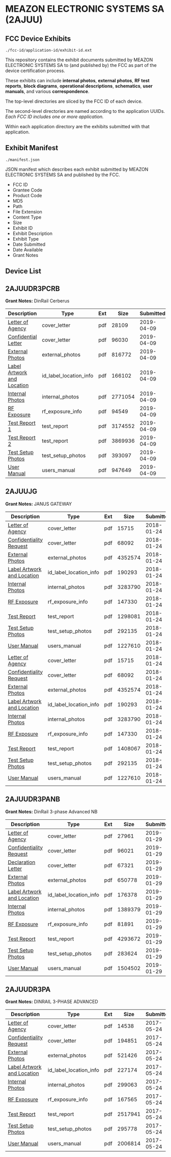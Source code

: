 # MEAZON ELECTRONIC SYSTEMS SA (2AJUU)
## FCC Device Exhibits

```
./fcc-id/application-id/exhibit-id.ext
```

This repository contains the exhibit documents submitted by MEAZON ELECTRONIC SYSTEMS SA to (and published by) the FCC as part of the device certification process.

These exhibits can include **internal photos**, **external photos**, **RF test reports**, **block diagrams**, **operational descriptions**, **schematics**, **user manuals**, and various **correspondence**.

The top-level directories are sliced by the FCC ID of each device.

The second-level directories are named according to the application UUIDs. *Each FCC ID includes one or more application.*

Within each application directory are the exhibits submitted with that application. 

## Exhibit Manifest

```
./manifest.json
```

JSON manifest which describes each exhibit submitted by MEAZON ELECTRONIC SYSTEMS SA and published by the FCC.

- FCC ID
- Grantee Code
- Product Code
- MD5
- Path
- File Extension
- Content Type
- Size
- Exhibit ID
- Exhibit Description
- Exhibit Type
- Date Submitted
- Date Available
- Grant Notes

## Device List
## 2AJUUDR3PCRB
**Grant Notes:** DinRail Cerberus

| Description | Type | Ext | Size | Submitted | Available |
| ----------- | ---- | --- | ---- | --------- | --------- |
| [Letter of Agency](2AJUUDR3PCRB/8520f14f5b9e7d67aa449599679713be/4233164.pdf) | cover_letter | pdf | 28109 | 2019-04-09 | 2019-04-09 |
| [Confidential Letter](2AJUUDR3PCRB/8520f14f5b9e7d67aa449599679713be/4233165.pdf) | cover_letter | pdf | 96030 | 2019-04-09 | 2019-04-09 |
| [External Photos](2AJUUDR3PCRB/8520f14f5b9e7d67aa449599679713be/4233183.pdf) | external_photos | pdf | 816772 | 2019-04-09 | 2019-04-09 |
| [Label Artwork and Location](2AJUUDR3PCRB/8520f14f5b9e7d67aa449599679713be/4233185.pdf) | id_label_location_info | pdf | 166102 | 2019-04-09 | 2019-04-09 |
| [Internal Photos](2AJUUDR3PCRB/8520f14f5b9e7d67aa449599679713be/4233184.pdf) | internal_photos | pdf | 2771054 | 2019-04-09 | 2019-04-09 |
| [RF Exposure](2AJUUDR3PCRB/8520f14f5b9e7d67aa449599679713be/4233187.pdf) | rf_exposure_info | pdf | 94549 | 2019-04-09 | 2019-04-09 |
| [Test Report 1](2AJUUDR3PCRB/8520f14f5b9e7d67aa449599679713be/4233181.pdf) | test_report | pdf | 3174552 | 2019-04-09 | 2019-04-09 |
| [Test Report 2](2AJUUDR3PCRB/8520f14f5b9e7d67aa449599679713be/4233182.pdf) | test_report | pdf | 3869936 | 2019-04-09 | 2019-04-09 |
| [Test Setup Photos](2AJUUDR3PCRB/8520f14f5b9e7d67aa449599679713be/4233178.pdf) | test_setup_photos | pdf | 393097 | 2019-04-09 | 2019-04-09 |
| [User Manual](2AJUUDR3PCRB/8520f14f5b9e7d67aa449599679713be/4233186.pdf) | users_manual | pdf | 947649 | 2019-04-09 | 2019-04-09 |
## 2AJUUJG
**Grant Notes:** JANUS GATEWAY

| Description | Type | Ext | Size | Submitted | Available |
| ----------- | ---- | --- | ---- | --------- | --------- |
| [Letter of Agency](2AJUUJG/593eaeef017589539239729b94d40686/3726872.pdf) | cover_letter | pdf | 15715 | 2018-01-24 | 2018-01-24 |
| [Confidentiality Request](2AJUUJG/593eaeef017589539239729b94d40686/3726874.pdf) | cover_letter | pdf | 68092 | 2018-01-24 | 2018-01-24 |
| [External Photos](2AJUUJG/593eaeef017589539239729b94d40686/3726952.pdf) | external_photos | pdf | 4352574 | 2018-01-24 | 2018-01-24 |
| [Label Artwork and Location](2AJUUJG/593eaeef017589539239729b94d40686/3726979.pdf) | id_label_location_info | pdf | 190293 | 2018-01-24 | 2018-01-24 |
| [Internal Photos](2AJUUJG/593eaeef017589539239729b94d40686/3726983.pdf) | internal_photos | pdf | 3283790 | 2018-01-24 | 2018-01-24 |
| [RF Exposure](2AJUUJG/593eaeef017589539239729b94d40686/3726992.pdf) | rf_exposure_info | pdf | 147330 | 2018-01-24 | 2018-01-24 |
| [Test Report](2AJUUJG/593eaeef017589539239729b94d40686/3727011.pdf) | test_report | pdf | 1298081 | 2018-01-24 | 2018-01-24 |
| [Test Setup Photos](2AJUUJG/593eaeef017589539239729b94d40686/3726946.pdf) | test_setup_photos | pdf | 292135 | 2018-01-24 | 2018-01-24 |
| [User Manual](2AJUUJG/593eaeef017589539239729b94d40686/3726876.pdf) | users_manual | pdf | 1227610 | 2018-01-24 | 2018-01-24 |
| [Letter of Agency](2AJUUJG/f71d631c645bb0d97a207eae67180b1f/3726872.pdf) | cover_letter | pdf | 15715 | 2018-01-24 | 2018-01-24 |
| [Confidentiality Request](2AJUUJG/f71d631c645bb0d97a207eae67180b1f/3726874.pdf) | cover_letter | pdf | 68092 | 2018-01-24 | 2018-01-24 |
| [External Photos](2AJUUJG/f71d631c645bb0d97a207eae67180b1f/3726952.pdf) | external_photos | pdf | 4352574 | 2018-01-24 | 2018-01-24 |
| [Label Artwork and Location](2AJUUJG/f71d631c645bb0d97a207eae67180b1f/3726979.pdf) | id_label_location_info | pdf | 190293 | 2018-01-24 | 2018-01-24 |
| [Internal Photos](2AJUUJG/f71d631c645bb0d97a207eae67180b1f/3726983.pdf) | internal_photos | pdf | 3283790 | 2018-01-24 | 2018-01-24 |
| [RF Exposure](2AJUUJG/f71d631c645bb0d97a207eae67180b1f/3726992.pdf) | rf_exposure_info | pdf | 147330 | 2018-01-24 | 2018-01-24 |
| [Test Report](2AJUUJG/f71d631c645bb0d97a207eae67180b1f/3726921.pdf) | test_report | pdf | 1408067 | 2018-01-24 | 2018-01-24 |
| [Test Setup Photos](2AJUUJG/f71d631c645bb0d97a207eae67180b1f/3726946.pdf) | test_setup_photos | pdf | 292135 | 2018-01-24 | 2018-01-24 |
| [User Manual](2AJUUJG/f71d631c645bb0d97a207eae67180b1f/3726876.pdf) | users_manual | pdf | 1227610 | 2018-01-24 | 2018-01-24 |
## 2AJUUDR3PANB
**Grant Notes:** DinRail 3-phase Advanced NB

| Description | Type | Ext | Size | Submitted | Available |
| ----------- | ---- | --- | ---- | --------- | --------- |
| [Letter of Agency](2AJUUDR3PANB/c8cdee95941ca394cf9cc4a0f0b7845e/4149330.pdf) | cover_letter | pdf | 27961 | 2019-01-29 | 2019-01-29 |
| [Confidentiality Request](2AJUUDR3PANB/c8cdee95941ca394cf9cc4a0f0b7845e/4149331.pdf) | cover_letter | pdf | 96021 | 2019-01-29 | 2019-01-29 |
| [Declaration Letter](2AJUUDR3PANB/c8cdee95941ca394cf9cc4a0f0b7845e/4149332.pdf) | cover_letter | pdf | 67321 | 2019-01-29 | 2019-01-29 |
| [External Photos](2AJUUDR3PANB/c8cdee95941ca394cf9cc4a0f0b7845e/4149339.pdf) | external_photos | pdf | 650778 | 2019-01-29 | 2019-01-29 |
| [Label Artwork and Location](2AJUUDR3PANB/c8cdee95941ca394cf9cc4a0f0b7845e/4149340.pdf) | id_label_location_info | pdf | 176378 | 2019-01-29 | 2019-01-29 |
| [Internal Photos](2AJUUDR3PANB/c8cdee95941ca394cf9cc4a0f0b7845e/4149341.pdf) | internal_photos | pdf | 1389379 | 2019-01-29 | 2019-01-29 |
| [RF Exposure](2AJUUDR3PANB/c8cdee95941ca394cf9cc4a0f0b7845e/4149343.pdf) | rf_exposure_info | pdf | 81891 | 2019-01-29 | 2019-01-29 |
| [Test Report](2AJUUDR3PANB/c8cdee95941ca394cf9cc4a0f0b7845e/4149337.pdf) | test_report | pdf | 4293672 | 2019-01-29 | 2019-01-29 |
| [Test Setup Photos](2AJUUDR3PANB/c8cdee95941ca394cf9cc4a0f0b7845e/4149338.pdf) | test_setup_photos | pdf | 283624 | 2019-01-29 | 2019-01-29 |
| [User Manual](2AJUUDR3PANB/c8cdee95941ca394cf9cc4a0f0b7845e/4149333.pdf) | users_manual | pdf | 1504502 | 2019-01-29 | 2019-01-29 |
## 2AJUUDR3PA
**Grant Notes:** DINRAIL 3-PHASE ADVANCED

| Description | Type | Ext | Size | Submitted | Available |
| ----------- | ---- | --- | ---- | --------- | --------- |
| [Letter of Agency](2AJUUDR3PA/27748bd7cf574bc2cd547cc7e919c5ec/3402193.pdf) | cover_letter | pdf | 14538 | 2017-05-24 | 2017-05-24 |
| [Confidentiality Request](2AJUUDR3PA/27748bd7cf574bc2cd547cc7e919c5ec/3402194.pdf) | cover_letter | pdf | 194851 | 2017-05-24 | 2017-05-24 |
| [External Photos](2AJUUDR3PA/27748bd7cf574bc2cd547cc7e919c5ec/3402201.pdf) | external_photos | pdf | 521426 | 2017-05-24 | 2017-05-24 |
| [Label Artwork and Location](2AJUUDR3PA/27748bd7cf574bc2cd547cc7e919c5ec/3402202.pdf) | id_label_location_info | pdf | 227174 | 2017-05-24 | 2017-05-24 |
| [Internal Photos](2AJUUDR3PA/27748bd7cf574bc2cd547cc7e919c5ec/3402203.pdf) | internal_photos | pdf | 299063 | 2017-05-24 | 2017-05-24 |
| [RF Exposure](2AJUUDR3PA/27748bd7cf574bc2cd547cc7e919c5ec/3402204.pdf) | rf_exposure_info | pdf | 167565 | 2017-05-24 | 2017-05-24 |
| [Test Report](2AJUUDR3PA/27748bd7cf574bc2cd547cc7e919c5ec/3402199.pdf) | test_report | pdf | 2517941 | 2017-05-24 | 2017-05-24 |
| [Test Setup Photos](2AJUUDR3PA/27748bd7cf574bc2cd547cc7e919c5ec/3402200.pdf) | test_setup_photos | pdf | 295778 | 2017-05-24 | 2017-05-24 |
| [User Manual](2AJUUDR3PA/27748bd7cf574bc2cd547cc7e919c5ec/3402195.pdf) | users_manual | pdf | 2006814 | 2017-05-24 | 2017-05-24 |
